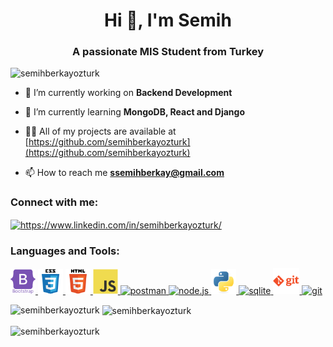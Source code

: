 <h1 align="center">Hi 👋, I'm Semih</h1>
<h3 align="center">A passionate MIS Student from Turkey</h3>

<p align="left"> <img src="https://komarev.com/ghpvc/?username=semihberkayozturk&label=Profile%20views&color=0e75b6&style=flat" alt="semihberkayozturk" /> </p>

- 🔭 I’m currently working on **Backend Development**

- 🌱 I’m currently learning **MongoDB, React and Django**

- 👨‍💻 All of my projects are available at [https://github.com/semihberkayozturk](https://github.com/semihberkayozturk)

- 📫 How to reach me **ssemihberkay@gmail.com**

<h3 align="left">Connect with me:</h3>
<p align="left">
<a href="https://www.linkedin.com/in/semihberkayozturk/" target="blank"><img align="center" src="https://raw.githubusercontent.com/rahuldkjain/github-profile-readme-generator/master/src/images/icons/Social/linked-in-alt.svg" alt="https://www.linkedin.com/in/semihberkayozturk/" height="30" width="40" /></a>
</p>

<h3 align="left">Languages and Tools:</h3>
<p align="left"> <a href="https://getbootstrap.com" target="_blank" rel="noreferrer"> <img src="https://raw.githubusercontent.com/devicons/devicon/master/icons/bootstrap/bootstrap-plain-wordmark.svg" alt="bootstrap" width="40" height="40"/> </a> <a href="https://www.w3schools.com/css/" target="_blank" rel="noreferrer"> <img src="https://raw.githubusercontent.com/devicons/devicon/master/icons/css3/css3-original-wordmark.svg" alt="css3" width="40" height="40"/> </a> <a href="https://www.w3.org/html/" target="_blank" rel="noreferrer"> <img src="https://raw.githubusercontent.com/devicons/devicon/master/icons/html5/html5-original-wordmark.svg" alt="html5" width="40" height="40"/> </a> <a href="https://developer.mozilla.org/en-US/docs/Web/JavaScript" target="_blank" rel="noreferrer"> <img src="https://raw.githubusercontent.com/devicons/devicon/master/icons/javascript/javascript-original.svg" alt="javascript" width="40" height="40"/> </a> <a href="https://postman.com" target="_blank" rel="noreferrer"> <img src="https://www.vectorlogo.zone/logos/getpostman/getpostman-icon.svg" alt="postman" width="40" height="40"/> </a> <a href="https://nodejs.org" target="_blank" rel="noreferrer"> <img src="https://www.vectorlogo.zone/logos/nodejs/nodejs-icon.svg" alt="node.js" width="40" height="40"/> </a> <a href="https://www.python.org" target="_blank" rel="noreferrer"> <img src="https://raw.githubusercontent.com/devicons/devicon/master/icons/python/python-original.svg" alt="python" width="40" height="40"/> </a> <a href="https://www.sqlite.org/" target="_blank" rel="noreferrer"> <img src="https://www.vectorlogo.zone/logos/sqlite/sqlite-icon.svg" alt="sqlite" width="40" height="40"/> </a> <a href="https://git.com" target="_blank" rel="noreferrer"> <img src="https://raw.githubusercontent.com/devicons/devicon/master/icons/git/git-plain-wordmark.svg" alt="git" width="42" height="42"/> </a> <a href="https://developer.mozilla.org/en-US/docs/Web/JavaScript.com" target="_blank" rel="noreferrer"> <img src="https://raw.githubusercontent.com/devicons/devicon/master/icons/javascript/javascript-plain-wordmark.svg" alt="git" width="42" height="42"/> </a> </p>

<p><img align="left" src="https://github-readme-stats.vercel.app/api/top-langs?username=semihberkayozturk&show_icons=true&locale=en&layout=compact" alt="semihberkayozturk" /></p>

<p>&nbsp;<img align="center" src="https://github-readme-stats.vercel.app/api?username=semihberkayozturk&show_icons=true&locale=en" alt="semihberkayozturk" /></p>

<p><img align="center" src="https://github-readme-streak-stats.herokuapp.com/?user=semihberkayozturk&" alt="semihberkayozturk" /></p>

